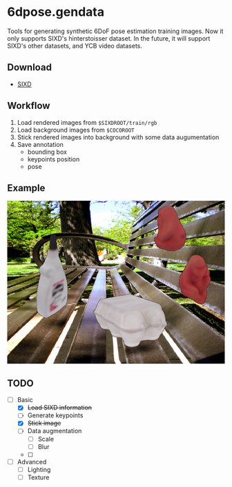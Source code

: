 # 6dpose.gendata

Tools for generating synthetic 6DoF pose estimation training images. Now it only supports SIXD's hinterstoisser dataset. In the future, it will support SIXD's other datasets, and YCB video datasets.

## Download

- [SIXD](http://cmp.felk.cvut.cz/sixd/challenge_2017/)

## Workflow

1. Load rendered images from `$SIXDROOT/train/rgb`
2. Load background images from `$COCOROOT`
3. Stick rendered images into background with some data augumentation
4. Save annotation
    - bounding box
    - keypoints position
    - pose

## Example

![](assets/example.png)

## TODO

- [ ] Basic
    - [x] ~~Load SIXD information~~
    - [ ] Generate keypoints
    - [x] ~~Stick image~~
    - [ ] Data augmentation
        - [ ] Scale
        - [ ] Blur
    - [ ]
- [ ] Advanced
    - [ ] Lighting
    - [ ] Texture
